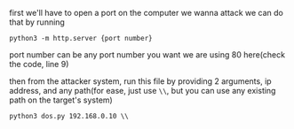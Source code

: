 first we'll have to open a port on the computer we wanna attack
we can do that by running

```
python3 -m http.server {port number}
```

port number can be any port number you want
we are using 80 here(check the code, line 9)

then from the attacker system, run this file by providing 2 arguments, ip address, and any path(for ease, just use `\\`, but you can use any existing path on the target's system)

```
python3 dos.py 192.168.0.10 \\
```
